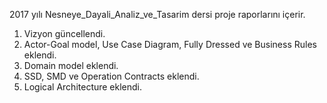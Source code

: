 2017 yılı Nesneye_Dayali_Analiz_ve_Tasarim dersi proje raporlarını içerir.

1) Vizyon güncellendi.
2) Actor-Goal model, Use Case Diagram, Fully Dressed ve Business Rules eklendi.
3) Domain model eklendi.
4) SSD, SMD ve Operation Contracts eklendi.
5) Logical Architecture eklendi.
